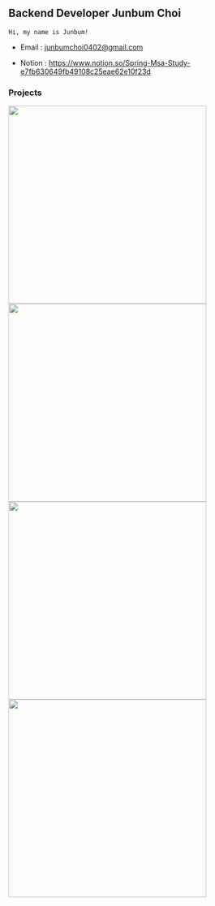 


## Backend Developer Junbum Choi

    Hi, my name is Junbum!

- Email : junbumchoi0402@gmail.com

- Notion : https://www.notion.so/Spring-Msa-Study-e7fb630649fb49108c25eae62e10f23d



### Projects

<a href="https://github.com/SystemArchitecture-ProPlat/ProPlat">
    <img align="" width=390 src="https://github-readme-stats.vercel.app/api/pin/?username=Junbum-hub&repo=ProPlat&theme=gruvbox">
</a>

<a href="https://github.com/Code-Crew-AdWeb/Spring-BackEnd">
    <img align="" width=390 src="https://github-readme-stats.vercel.app/api/pin/?username=Junbum-hub&repo=Spring-BackEnd&theme=gruvbox&cache_seconds=1800">
</a>

<a href="https://github.com/GO-GlobalOptimum/Geport-Spring-Backend">
    <img align="" width=390 src="https://github-readme-stats.vercel.app/api/pin/?username=Junbum-hub&repo=Geport-Spring-Backend&theme=gruvbox&cache_seconds=1800">
</a>

<a href="https://github.com/KEA4th-Cruise/ParkingLotto_BE">
    <img align="" width=390 src="https://github-readme-stats.vercel.app/api/pin/?username=Junbum-hub&repo=ParkingLotto_BE&theme=gruvbox&cache_seconds=1800">
</a>



<br>
<br>
